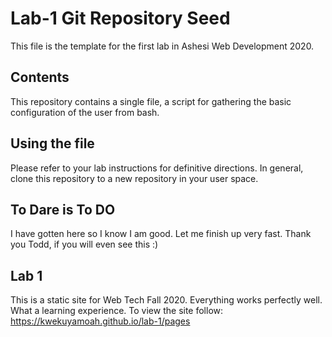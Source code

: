# Lab-1 Git Repository Seed

This file is the template for the first lab in Ashesi Web Development 2020.

## Contents

This repository contains a single file, a script for gathering the basic configuration of the user from bash.

## Using the file

Please refer to your lab instructions for definitive directions. In general, clone this repository to a new repository in your user space.

## To Dare is To DO
I have gotten here so I know I am good. Let me finish up very fast. Thank you Todd, if you will even see this :)

## Lab 1
This is a static site for Web Tech Fall 2020. Everything works perfectly well. What a learning experience. To view the site follow: <https://kwekuyamoah.github.io/lab-1/pages>
